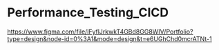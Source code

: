 # Performance_Testing_CICD
https://www.figma.com/file/IFyflJrkwkT4GBd8GG8WIV/Portfolio?type=design&node-id=0%3A1&mode=design&t=e6UGhChd0mcrATNt-1
